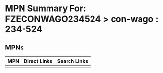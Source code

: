 



# MPN Summary For: FZECONWAGO234524 > con-wago : 234-524

## MPNs
  

|MPN|Direct Links|Search Links|
| :--- | :--- | :--- |
||||
